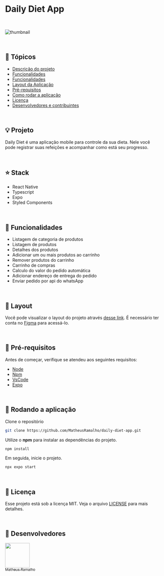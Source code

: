 # Daily Diet App

<br />

![thumbnail](.github/thumbnail.png?style=flat)

<br />


## 📌 Tópicos

- [Descrição do projeto](#-projeto)
- [Funcionalidades](#-stack)
- [Funcionalidades](#-funcionalidades)
- [Layout da Aplicação](#-layout)
- [Pré-requisitos](#-pré-requisitos)
- [Como rodar a aplicação](#-rodando-a-aplicação)
- [Licença](#-licença)
- [Desenvolvedores e contribuintes](#-Desenvolvedores)

<br />

## 💡 Projeto

Daily Diet é uma aplicação mobile para controle da sua dieta. Nele você pode registrar suas refeições e acompanhar como está seu progresso.

<br />

## ⭐ Stack

- React Native
- Typescript
- Expo
- Styled Components

<br />

## 🧰 Funcionalidades

- Listagem de categoria de produtos
- Listagem de produtos
- Detalhes dos produtos
- Adicionar um ou mais produtos ao carrinho
- Remover produtos do carrinho
- Carrinho de compras
- Calculo do valor do pedido automática
- Adicionar endereço de entrega do pedido
- Enviar pedido por api do whatsApp

<br />

## 🔖 Layout

Você pode visualizar o layout do projeto através [desse link](https://www.figma.com/community/file/1218573349379609244/daily-diet-desafio-react-native). É necessário ter conta no [Figma](http://figma.com/) para acessá-lo.

<br />

## 🛟 Pré-requisitos

Antes de começar, verifique se atendeu aos seguintes requisitos:

- [Node](https://nodejs.org)
- [Npm](https://www.npmjs.com/)
- [VsCode](https://code.visualstudio.com/)
- [Expo](https://play.google.com/store/apps/details?id=host.exp.exponent&pcampaignid=web_share)

<br />

## 🎯 Rodando a aplicação

Clone o repositório

```bash
git clone https://github.com/MatheusRamalho/daily-diet-app.git
```

Utilize o **npm** para instalar as dependências do projeto.

```bash
npm install
```

Em seguida, inicie o projeto.

```bash
npx expo start
```

<br />

## 📝 Licença

Esse projeto está sob a licença MIT. Veja o arquivo [LICENSE](LICENSE.md) para mais detalhes.

<br />

## 🧠 Desenvolvedores

[<img src="https://avatars.githubusercontent.com/u/15633283?v=4" width=80> <br><sub>Matheus Ramalho</sub>](https://github.com/MatheusRamalho)
